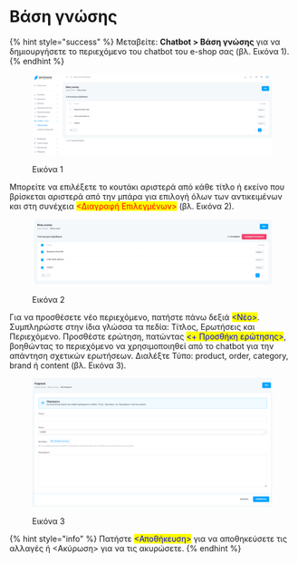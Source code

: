 # Βάση γνώσης

{% hint style="success" %}
Μεταβείτε: **Chatbot > Βάση γνώσης** για να δημιουργήσετε το περιεχόμενο του chatbot του e-shop σας (βλ. Εικόνα 1).&#x20;
{% endhint %}

<figure><img src="../.gitbook/assets/ScreenHunter 1064.png" alt=""><figcaption><p>Εικόνα 1</p></figcaption></figure>

Μπορείτε να επιλέξετε το κουτάκι αριστερά από κάθε τίτλο ή εκείνο που βρίσκεται αριστερά από την μπάρα για επιλογή όλων των αντικειμένων και στη συνέχεια <mark style="color:red;"><Διαγραφή Επιλεγμένων></mark> (βλ. Εικόνα 2).&#x20;

<figure><img src="../.gitbook/assets/ScreenHunter 1065.png" alt=""><figcaption><p>Εικόνα 2</p></figcaption></figure>

Για να προσθέσετε νέο περιεχόμενο, πατήστε πάνω δεξιά <mark style="color:blue;"><Νέο></mark>. Συμπληρώστε στην ίδια γλώσσα τα πεδία: Τίτλος, Ερωτήσεις και Περιεχόμενο. Προσθέστε ερώτηση, πατώντας <mark style="color:blue;"><+ Προσθήκη ερώτησης></mark>, βοηθώντας το περιεχόμενο να χρησιμοποιηθεί από το chatbot για την απάντηση σχετικών ερωτήσεων. Διαλέξτε Τύπο: product, order, category, brand ή content (βλ. Εικόνα 3).&#x20;

<figure><img src="../.gitbook/assets/ScreenHunter 1066.png" alt=""><figcaption><p>Εικόνα 3</p></figcaption></figure>

{% hint style="info" %}
Πατήστε <mark style="color:blue;"><Αποθήκευση></mark> για να αποθηκεύσετε τις αλλαγές ή <Ακύρωση> για να τις ακυρώσετε.
{% endhint %}

